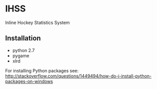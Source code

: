 IHSS
====

Inline Hockey Statistics System

Installation
----

- python 2.7
- pygame
- xlrd

For installing Python packages see: http://stackoverflow.com/questions/1449494/how-do-i-install-python-packages-on-windows
